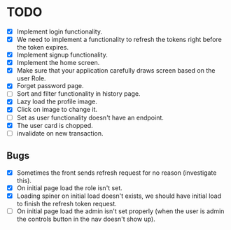 # TODO

-   [x] Implement login functionality.
-   [x] We need to implement a functionality to refresh the tokens right before the token expires.
-   [x] Implement signup functionality.
-   [x] Implement the home screen.
-   [x] Make sure that your application carefully draws screen based on the user Role.
-   [x] Forget password page.
-   [ ] Sort and filter functionality in history page.
-   [x] Lazy load the profile image.
-   [x] Click on image to change it.
-   [ ] Set as user functionality doesn't have an endpoint.
-   [x] The user card is chopped.
- [ ] invalidate on new transaction.

## Bugs

- [x] Sometimes the front sends refresh request for no reason (investigate this).
- [x] On initial page load the role isn't set.
- [x] Loading spiner on initial load doesn't exists, we should have initial load to finish the refresh token request.
- [ ] On initial page load the admin isn't set properly (when the user is admin the controls button in the nav doesn't show up).
